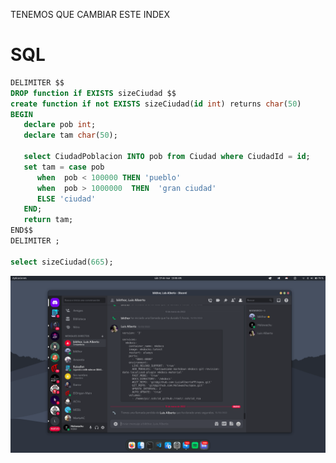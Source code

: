 TENEMOS QUE CAMBIAR ESTE INDEX
# SQL
``` sql title="Cacharra" linenums="1"
DELIMITER $$
DROP function if EXISTS sizeCiudad $$
create function if not EXISTS sizeCiudad(id int) returns char(50)
BEGIN
   declare pob int;
   declare tam char(50);
   
   select CiudadPoblacion INTO pob from Ciudad where CiudadId = id;
   set tam = case pob 
      when  pob < 100000 THEN 'pueblo'
      when  pob > 1000000  THEN  'gran ciudad'
      ELSE 'ciudad'
   END;
   return tam;
END$$
DELIMITER ;

select sizeCiudad(665);
```
![Screenshot](../data/Captura.png)
